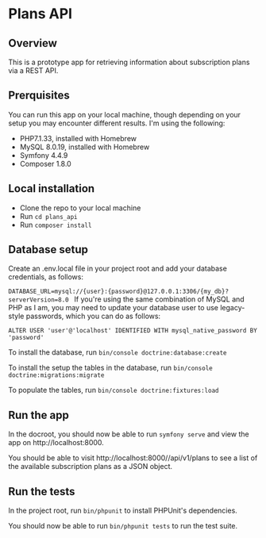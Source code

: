 # Plans API

## Overview

This is a prototype app for retrieving information about subscription plans via a REST API. 

## Prerquisites

You can run this app on your local machine, though depending on your setup you may encounter different results. I'm using the following:

- PHP7.1.33, installed with Homebrew
- MySQL 8.0.19, installed with Homebrew
- Symfony 4.4.9
- Composer 1.8.0

## Local installation

- Clone the repo to your local machine 
- Run `cd plans_api`
- Run `composer install`


## Database setup

Create an .env.local file in your project root and add your database credentials, as follows: 

`DATABASE_URL=mysql://{user}:{password}@127.0.0.1:3306/{my_db}?serverVersion=8.0
`
If you're using the same combination of MySQL and PHP as I am, you may need to update your database user to use legacy-style passwords, which you can do as follows: 

`ALTER USER 'user'@'localhost' IDENTIFIED WITH mysql_native_password BY 'password'`

To install the database, run `bin/console doctrine:database:create`

To install the setup the tables in the database, run `bin/console doctrine:migrations:migrate`

To populate the tables, run `bin/console doctrine:fixtures:load`

## Run the app

In the docroot, you should now be able to run `symfony serve` and view the app on http://localhost:8000.

You should be able to visit http://localhost:8000//api/v1/plans to see a list of the available subscription plans as a JSON object. 

## Run the tests

In the project root, run `bin/phpunit` to install PHPUnit's dependencies. 

You should now be able to run `bin/phpunit tests` to run the test suite.

